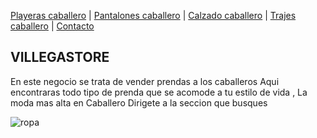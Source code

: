 [Playeras caballero](./Playerascaballero.md) | [Pantalones caballero](./Pantalonescaballero.md) | [Calzado caballero](./Calzadocaballero.md) | [Trajes caballero](./Trajescaballero.md) | [Contacto](./contacto.md)


## VILLEGASTORE

En este negocio se trata de vender prendas a los caballeros
Aqui encontraras todo tipo de prenda que se acomode a tu estilo de vida , La moda mas alta en Caballero 
Dirigete a la seccion que busques


![ropa](https://user-images.githubusercontent.com/100169864/157765431-dd1cebf2-8132-448e-b1e1-4995db2ae42a.jpg)

